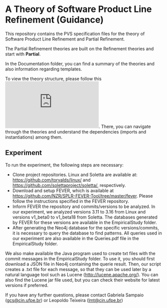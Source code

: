 # A Theory of Software Product Line Refinement (Guidance)

This repository contains the PVS specification files for the theory of Software Product Line Refinement and Partial Refinement. 

The Partial Refinement theories are built on the Refinement theories and start with <b>Partial</b>. 

In the Documentation folder, you can find a summary of the theories and also information regarding templates. 

To view the theory structure, please follow this ![link](https://github.com/spgroup/theory-pl-refinement/blob/dev/Documentation/theory-structure.pdf). There, you can navigate through the theories and understand the dependencies (imports and instantiations) among them.

## Experiment

To run the experiment, the following steps are necessary:
- Clone project repositories. Linux and Soletta are available at: https://github.com/torvalds/linux/ and https://github.com/solettaproject/soletta/, respectively.
- Download and setup FEVER, which is available at https://github.com/NZR/SPLR-FEVER-Tool/tree/master/fever. Please follow the instructions specified in the FEVER repository.
- Inform FEVER the repository and commits/versions to be analyzed. In our experiment, we analyzed versions 3.11 to 3.16 from Linux and versions v1_beta0 to v1_beta18 from Soletta. The databases generated by FEVER for these versions are available in the EmpiricalStudy folder. 
- After generating the Neo4j database for the specific versions/commits, it is necessary to query the database to find patterns. All queries used in our experiment are also available in the Queries.pdf file in the EmpiricalStudy folder.

We also make available the Java program used to create txt files with the commit messages in the EmpiricalStudy folder. To use it, you should first download a JSON file in Neo4j containing the querie result. Then, our script creates a .txt file for each message, so that they can be used later by a natural language tool such as Lucene (http://lucene.apache.org/).
You can also find the Lucene jar file used, but you can check their website for latest versions if preferred.

If you have any further questions, please contact Gabriela Sampaio (gcs@cin.ufpe.br) or Leopoldo Teixeira (lmt@cin.ufpe.br)
